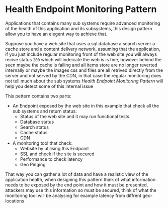 # Health Endpoint Monitoring Pattern

Applications that contains many sub systems require advanced monitoring of the health of this application and its subsystems, this design pattern allow you to have an elegent way to achieve that.

Suppose you have a web site that uses a sql database a search server a cache store and a content delivery network, assuming that the application, if you just include regular monitoring front of the web site you will always recive status `200` which will indeicate the web is is fine, however behind the seen maybe the cache is failing and all items store are no longer reverted internally or maybe the images css and files are all retrived directly from the server and not served by the CDN, in that case the regular monitoring does not tell much about the sub systems *Health Endpoint Monitoring Pattern* will help you detect some of this internal issue

This pettern contains two parts:

- An Endpoint exposed by the web site in this example that check all the sub systems and return status:
    - Status of the web site and it may run functional tests
    - Database status
    - Search status
    - Cache status
    - CDN
- A monitoring tool that check:
    - Website by utilising this Endpoint
    - SSL and check if the site is secured
    - Performance to check latency
    - Geo Pinging


That way you can gather a lot of data and have a realistic view of the application health, when designing this pattern think of what information needs to be exposed by the end point and how it must be presented, attackers may use this information so must be secured, think of what the monitoring tool will be analysing for example latency from diffrent geo-locations

